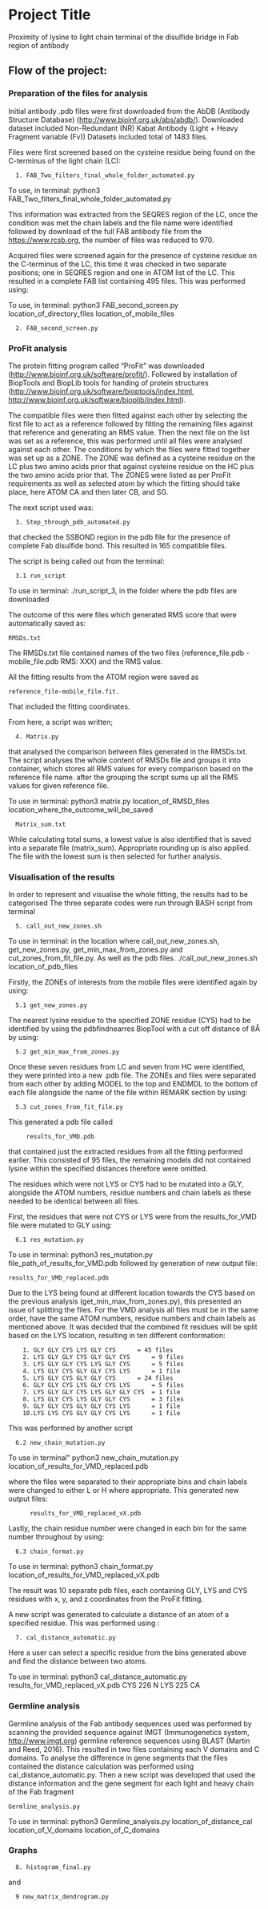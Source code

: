 # Project Title

Proximity of lysine to light chain terminal of the disulfide bridge in Fab region of antibody

## Flow of the project:

### Preparation of the files for analysis

Initial antibody .pdb files were first downloaded from the AbDB (Antibody Structure Database) (http://www.bioinf.org.uk/abs/abdb/). Downloaded dataset included Non-Redundant (NR) Kabat Antibody (Light + Heavy Fragment variable (Fv)) Datasets included total of 1483 files.

Files were first screened based on the cysteine residue being found on the C-terminus of the light chain (LC):
```
  1. FAB_Two_filters_final_whole_folder_automated.py
```
To use, in terminal: python3 FAB_Two_filters_final_whole_folder_automated.py


This information was extracted from the SEQRES region of the LC, once the condition was met the chain labels and the file name were identified followed by download of the full FAB antibody file from the https://www.rcsb.org, the number of files was reduced to 970.

Acquired files were screened again for the presence of cysteine residue on the C-terminus of the LC, this time it was checked in two separate positions; one in SEQRES region and one in ATOM list of the LC. This resulted in a complete FAB list containing 495 files. This was performed using: 

To use, in terminal: python3 FAB_second_screen.py location_of_directory_files location_of_mobile_files 

```
  2. FAB_second_screen.py
```

### ProFit analysis

The protein fitting program called “ProFit” was downloaded (http://www.bioinf.org.uk/software/profit/). Followed by installation of BiopTools and BiopLib tools for handing of protein structures  (http://www.bioinf.org.uk/software/bioptools/index.html, http://www.bioinf.org.uk/software/bioplib/index.html).


The compatible files were then fitted against each other by selecting the first file to act as a reference followed by fitting the remaining files against that reference and generating an RMS value. Then the next file on the list was set as a reference, this was performed until all files were analysed against each other. The conditions by which the files were fitted together was set up as a ZONE. The ZONE was defined as a cysteine residue on the LC plus two amino acids prior that against cysteine residue on the HC plus the two amino acids prior that. The ZONES were listed as per ProFit requirements as well as selected atom by which the fitting should take place, here ATOM CA and then later CB, and SG.

The next script used was:
```
  3. Step_through_pdb_automated.py
```
that checked the SSBOND region in the pdb file for the presence of complete Fab disulfide bond. This resulted in 165 compatible files.

The script is being called out from the terminal:
```
  3.1 run_script 
```

To use in terminal: ./run_script_3, in the folder where the pdb files are downloaded

The outcome of this were files which generated RMS score that were automatically saved as:
```
RMSDs.txt
```
The RMSDs.txt file contained names of the two files (reference_file.pdb -mobile_file.pdb RMS: XXX) and the RMS value. 

All the fitting results from the ATOM region were saved as 
```
reference_file-mobile_file.fit.
```
That included the fitting coordinates.
 
            
From here, a script was written;
```              
  4. Matrix.py
```
that analysed the comparison between files generated in the RMSDs.txt. The script analyses the whole content of RMSDs file and groups it into container, which stores all RMS values for every comparison based on the reference file name. after the grouping the script sums up all the RMS values for given reference file.

To use in terminal: python3 matrix.py location_of_RMSD_files location_where_the_outcome_will_be_saved
```
  Matrix_sum.txt 
```
While calculating total sums, a lowest value is also identified that is saved into a separate file (matrix_sum). Appropriate rounding up is also applied. The file with the lowest sum is then selected for further analysis. 

### Visualisation of the results

In order to represent and visualise the whole fitting, the results had to be categorised
The three separate codes were run through BASH script from terminal
```
  5. call_out_new_zones.sh
```

To use in terminal: in the location where call_out_new_zones.sh, get_new_zones.py, get_min_max_from_zones.py and cut_zones_from_fit_file.py. As well as the pdb files.
./call_out_new_zones.sh location_of_pdb_files

Firstly, the ZONEs of interests from the mobile files were identified again by using:
```
  5.1 get_new_zones.py
```

The nearest lysine residue to the specified ZONE residue (CYS) had to be identified by using the pdbfindnearres BiopTool with a cut off distance of 8Å by using:
```
  5.2 get_min_max_from_zones.py
```
Once these seven residues from LC and seven from HC were identified, they were printed into a new .pdb file. The ZONEs and files were separated from each other by adding MODEL to the top and ENDMDL to the bottom of each file alongside the name of the file within REMARK section by using:
```
  5.3 cut_zones_from_fit_file.py
```
This generated a pdb file called
```
     results_for_VMD.pdb
```
that contained just the extracted residues from all the fitting performed earlier. This consisted of 95 files, the remaining models did not contained lysine within the specified distances therefore were omitted.


The residues which were not LYS or CYS had to be mutated into a GLY, alongside the ATOM numbers, residue numbers and chain labels as these needed to be identical between all files. 

First, the residues that were not CYS or LYS were from the results_for_VMD file were mutated to GLY using:
 
```
  6.1 res_mutation.py
```
To use in terminal: python3 res_mutation.py file_path_of_results_for_VMD.pdb
followed by generation of new output file:
```
results_for_VMD_replaced.pdb
```

Due to the LYS being found at different location towards the CYS based on the previous analysis (get_min_max_from_zones.py), this presented an issue of splitting the files. For the VMD analysis all files must be in the same order, have the same ATOM numbers, residue numbers and chain labels as mentioned above. It was decided that the combined fit residues will be split based on the LYS location, resulting in ten different conformation:
``` 
	1. GLY GLY CYS LYS GLY CYS		= 45 files
	2. LYS GLY GLY CYS GLY GLY CYS		= 9 files
	3. LYS GLY GLY CYS LYS GLY CYS		= 5 files	
	4. LYS GLY CYS GLY GLY CYS LYS		= 1 file
	5. LYS GLY CYS GLY GLY CYS 		= 24 files
	6. GLY GLY CYS LYS GLY CYS LYS		= 5 files	
	7. LYS GLY GLY CYS LYS GLY GLY CYS	= 1 file
	8. LYS GLY CYS LYS GLY GLY CYS		= 3 files
	9. GLY GLY CYS GLY GLY CYS LYS		= 1 file
	10.LYS LYS CYS GLY GLY CYS LYS		= 1 file
``` 

This was performed by another script 
```        
  6.2 new_chain_mutation.py
```

To use in terminal" python3 new_chain_mutation.py location_of_results_for_VMD_replaced.pdb

where the files were separated to their appropriate bins and chain labels were changed to either L or H where appropriate. This generated new output files:
```
      results_for_VMD_replaced_vX.pdb
```

Lastly, the chain residue number were changed in each bin for the same number throughout by using:
```
  6.3 chain_format.py
```
To use in terminal: python3  chain_format.py location_of_results_for_VMD_replaced_vX.pdb

The result was 10 separate pdb files, each containing GLY, LYS and CYS residues with x, y, and z coordinates from the ProFit fitting.



A new script was generated to calculate a distance of an atom of a specified residue. This was performed using :
```
  7. cal_distance_automatic.py
```
Here a user can select a specific residue from the bins generated above and find the distance between two atoms.

To use in terminal: python3 cal_distance_automatic.py results_for_VMD_replaced_vX.pdb CYS 226 N LYS 225 CA


### Germline analysis

Germline analysis of the Fab antibody sequences used was performed by scanning the provided sequence against IMGT (Immunogenetics system, http://www.imgt.org) germline reference sequences using BLAST (Martin and Reed, 2016). This resulted in two files containing each V domains and C domains. To analyse the difference in gene segments that the files contained the distance calculation was performed using cal_distance_automatic.py. Then a new script was developed that used the distance information and the gene segment for each light and heavy chain of the Fab fragment 
```
Germline_analysis.py
```
To use in terminal: python3 Germline_analysis.py location_of_distance_cal location_of_V_domains location_of_C_domains

### Graphs
```
  8. histogram_final.py
```
and
```
  9 new_matrix_dendrogram.py
```








